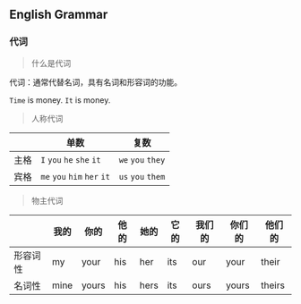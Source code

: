 ## English Grammar

### 代词
>什么是代词

代词：通常代替名词，具有名词和形容词的功能。

`Time` is money.
`It` is money.

> 人称代词

|      | 单数                            | 复数                |
|------|---------------------------------|---------------------|
| 主格 | `I`   `you`  `he`   `she`  `it` | `we`  `you`  `they` |
| 宾格 | `me`  `you`  `him`  `her`  `it` | `us`  `you`  `them` |

> 物主代词

|          | 我的 | 你的  | 他的 | 她的 | 它的 | 我们的 | 你们的 | 他们的 |
|----------|------|-------|------|------|------|--------|--------|--------|
| 形容词性 | my   | your  | his  | her  | its  | our    | your   | their  |
| 名词性   | mine | yours | his  | hers | its  | ours   | yours  | theirs |

